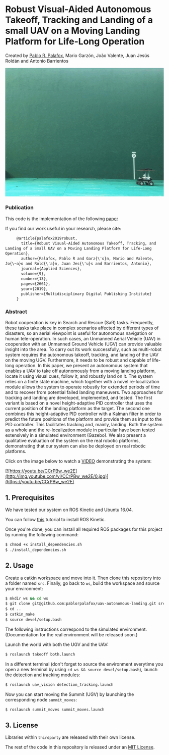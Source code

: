 # Robust Visual-Aided Autonomous Takeoff, Tracking and Landing of a small UAV on a Moving Landing Platform for Life-Long Operation

Created by [Pablo R. Palafox](https://pablorpalafox.github.io/), Mario Garzón, João Valente, Juan Jesús Roldán and Antonio Barrientos

![](/docs/landing.gif)
<!-- <p align="center">
  <img src="/docs/uav_landing.gif" alt="">
</p> -->

### Publication
This code is the implementation of the following [paper](https://www.mdpi.com/2076-3417/9/13/2661)

If you find our work useful in your research, please cite:

         @article{palafox2019robust,
           title={Robust Visual-Aided Autonomous Takeoff, Tracking, and Landing of a Small UAV on a Moving Landing Platform for Life-Long Operation},
           author={Palafox, Pablo R and Garz{\'o}n, Mario and Valente, Jo{\~a}o and Rold{\'a}n, Juan Jes{\'u}s and Barrientos, Antonio},
           journal={Applied Sciences},
           volume={9},
           number={13},
           pages={2661},
           year={2019},
           publisher={Multidisciplinary Digital Publishing Institute}
         }
   
### Abstract
Robot cooperation is key in Search and Rescue (SaR) tasks. Frequently, these tasks take place in complex scenarios affected by different types of disasters, so an aerial viewpoint is useful for autonomous navigation or human tele-operation. In such cases, an Unmanned Aerial Vehicle (UAV) in cooperation with an Unmanned Ground Vehicle (UGV) can provide valuable insight into the area. To carry out its work successfully, such as multi-robot system requires the autonomous takeoff, tracking, and landing of the UAV on the moving UGV. Furthermore, it needs to be robust and capable of life-long operation. In this paper, we present an autonomous system that enables a UAV to take off autonomously from a moving landing platform, locate it using visual cues, follow it, and robustly land on it. The system relies on a finite state machine, which together with a novel re-localization module allows the system to operate robustly for extended periods of time and to recover from potential failed landing maneuvers. Two approaches for tracking and landing are developed, implemented, and tested. The first variant is based on a novel height-adaptive PID controller that uses the current position of the landing platform as the target. The second one combines this height-adaptive PID controller with a Kalman filter in order to predict the future positions of the platform and provide them as input to the PID controller. This facilitates tracking and, mainly, landing. Both the system as a whole and the re-localization module in particular have been tested extensively in a simulated environment (Gazebo). We also present a qualitative evaluation of the system on the real robotic platforms, demonstrating that our system can also be deployed on real robotic platforms.


Click on the image below to watch a [VIDEO](https://youtu.be/CCrPBw_we2E) demonstrating the system:

[![https://youtu.be/CCrPBw_we2E](http://img.youtube.com/vi/CCrPBw_we2E/0.jpg)](https://youtu.be/CCrPBw_we2E)


## 1. Prerequisites

We have tested our system on ROS Kinetic and Ubuntu 16.04.

You can follow [this](http://wiki.ros.org/kinetic/Installation/Ubuntu) tutorial to install ROS Kinetic.

Once you're done, you can install all required ROS packages for this project by running the following command:

```bash
$ chmod +x install_dependencies.sh
$ ./install_dependencies.sh
```

## 2. Usage

Create a catkin workspace and move into it. Then clone this repository into a folder named `src`. Finally, go back to `ws`, build the workspace and source your environment:

```bash
$ mkdir ws && cd ws
$ git clone git@github.com:pablorpalafox/uav-autonomous-landing.git src
$ cd ..
$ catkin_make
$ source devel/setup.bash
```

The following instructions correspond to the simulated environment. (Documentation for the real environment will be released soon.)

Launch the world with both the UGV and the UAV:

```bash
$ roslaunch takeoff both.launch
```

In a different terminal (don't forget to source the environment everytime you open a new terminal by using `cd ws && source devel/setup.bash`), launch the detection and tracking modules:

```bash
$ roslaunch uav_vision detection_tracking.launch
```

Now you can start moving the Summit (UGV) by launching the corresponding node `summit_moves`:

```bash
$ roslaunch summit_moves summit_moves.launch
```

### 

## 3. License

Libraries within `thirdparty` are released with their own license.

The rest of the code in this repository is released under an [MIT License](LICENSE). 

